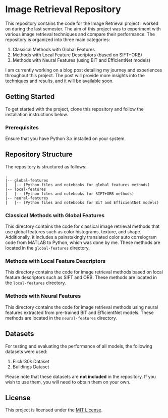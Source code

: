 # Image Retrieval Repository

This repository contains the code for the Image Retrieval project I worked on during the last semester. The aim of this project was to experiment with various image retrieval techniques and compare their performance. The repository is organized into three main categories: 

1. Classical Methods with Global Features
2. Methods with Local Feature Descriptors (based on SIFT+ORB)
3. Methods with Neural Features (using BiT and EfficientNet models)

I am currently working on a blog post detailing my journey and experiences throughout this project. The post will provide more insights into the techniques and results, and it will be available soon. 

## Getting Started

To get started with the project, clone this repository and follow the installation instructions below.

### Prerequisites

Ensure that you have Python 3.x installed on your system.

## Repository Structure

The repository is structured as follows:

```
.
|-- global-features
|   |-- (Python files and notebooks for global features methods)
|-- local-features
|   |-- (Python files and notebooks for SIFT+ORB methods)
|-- neural-features
|   |-- (Python files and notebooks for BiT and EfficientNet models)
```

### Classical Methods with Global Features

This directory contains the code for classical image retrieval methods that use global features such as color histograms, texture, and shape. Additionally, it includes a painstakingly translated color auto correlogram code from MATLAB to Python, which was done by me. These methods are located in the `global-features` directory.

### Methods with Local Feature Descriptors

This directory contains the code for image retrieval methods based on local feature descriptors such as SIFT and ORB. These methods are located in the `local-features` directory.

### Methods with Neural Features

This directory contains the code for image retrieval methods using neural features extracted from pre-trained BiT and EfficientNet models. These methods are located in the `neural-features` directory.

## Datasets

For testing and evaluating the performance of all models, the following datasets were used:

1. Flickr30k Dataset
2. Buildings Dataset

Please note that these datasets are **not included** in the repository. If you wish to use them, you will need to obtain them on your own.

## License

This project is licensed under the [MIT License](https://opensource.org/licenses/MIT).
